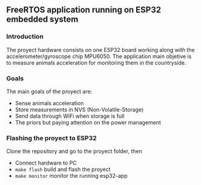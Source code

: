 ## FreeRTOS application running on ESP32 embedded system

### Introduction
The proyect hardware consists on one ESP32 board working along with the accelerometer/gyroscope chip MPU6050. The application main objetive is to measure animals acceleration for monitoring them in the countryside.

### Goals
The main goals of the proyect are:

 * Sense animals acceleration
 * Store measurements in NVS (Non-Volatile-Storage)
 * Send data through WiFi when storage is full
 * The priors but paying attention on the power management 

### Flashing the proyect to ESP32
Clone the repository and go to the proyect folder, then

 * Connect hardware to PC
 * ```make flash``` build and flash the proyect
 * ```make monitor``` monitor the running esp32-app
